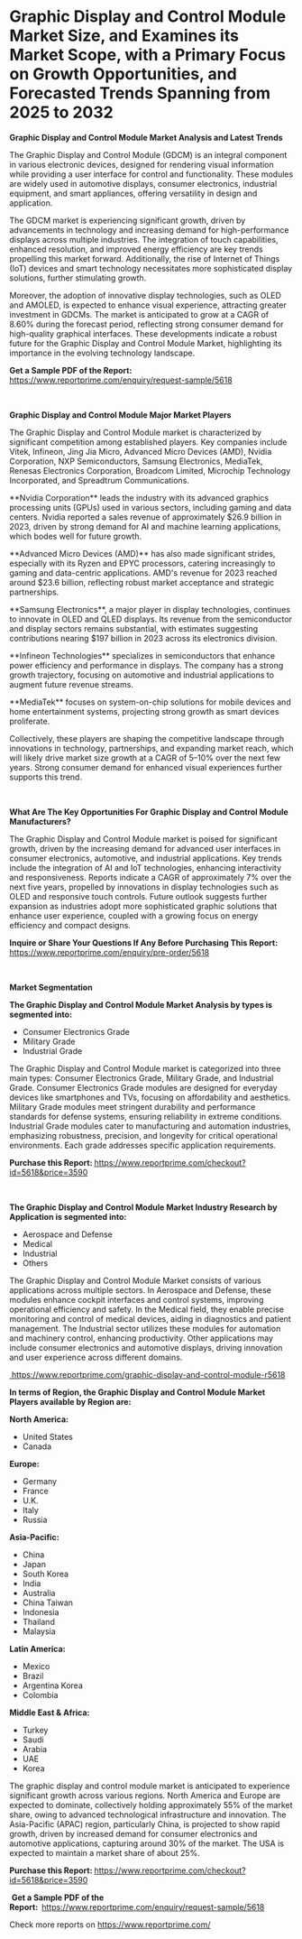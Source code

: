 <p><h1>Graphic Display and Control Module Market Size, and Examines its Market Scope, with a Primary Focus on Growth Opportunities, and Forecasted Trends Spanning from 2025 to 2032</h1></p><p><strong>Graphic Display and Control Module Market Analysis and Latest Trends</strong></p>
<p><p>The Graphic Display and Control Module (GDCM) is an integral component in various electronic devices, designed for rendering visual information while providing a user interface for control and functionality. These modules are widely used in automotive displays, consumer electronics, industrial equipment, and smart appliances, offering versatility in design and application.</p><p>The GDCM market is experiencing significant growth, driven by advancements in technology and increasing demand for high-performance displays across multiple industries. The integration of touch capabilities, enhanced resolution, and improved energy efficiency are key trends propelling this market forward. Additionally, the rise of Internet of Things (IoT) devices and smart technology necessitates more sophisticated display solutions, further stimulating growth.</p><p>Moreover, the adoption of innovative display technologies, such as OLED and AMOLED, is expected to enhance visual experience, attracting greater investment in GDCMs. The market is anticipated to grow at a CAGR of 8.60% during the forecast period, reflecting strong consumer demand for high-quality graphical interfaces. These developments indicate a robust future for the Graphic Display and Control Module Market, highlighting its importance in the evolving technology landscape.</p></p>
<p><strong>Get a Sample PDF of the Report:&nbsp;</strong> <a href="https://www.reportprime.com/enquiry/request-sample/5618?utm_campaign=3513&utm_medium=2&utm_source=Github&utm_content=ia&utm_term=19032025&utm_id=graphic-display-and-control-module">https://www.reportprime.com/enquiry/request-sample/5618</a></p>
<p>&nbsp;</p>
<p><strong>Graphic Display and Control Module Major Market Players</strong></p>
<p><p>The Graphic Display and Control Module market is characterized by significant competition among established players. Key companies include Vitek, Infineon, Jing Jia Micro, Advanced Micro Devices (AMD), Nvidia Corporation, NXP Semiconductors, Samsung Electronics, MediaTek, Renesas Electronics Corporation, Broadcom Limited, Microchip Technology Incorporated, and Spreadtrum Communications.</p><p>**Nvidia Corporation** leads the industry with its advanced graphics processing units (GPUs) used in various sectors, including gaming and data centers. Nvidia reported a sales revenue of approximately $26.9 billion in 2023, driven by strong demand for AI and machine learning applications, which bodes well for future growth.</p><p>**Advanced Micro Devices (AMD)** has also made significant strides, especially with its Ryzen and EPYC processors, catering increasingly to gaming and data-centric applications. AMD's revenue for 2023 reached around $23.6 billion, reflecting robust market acceptance and strategic partnerships.</p><p>**Samsung Electronics**, a major player in display technologies, continues to innovate in OLED and QLED displays. Its revenue from the semiconductor and display sectors remains substantial, with estimates suggesting contributions nearing $197 billion in 2023 across its electronics division.</p><p>**Infineon Technologies** specializes in semiconductors that enhance power efficiency and performance in displays. The company has a strong growth trajectory, focusing on automotive and industrial applications to augment future revenue streams.</p><p>**MediaTek** focuses on system-on-chip solutions for mobile devices and home entertainment systems, projecting strong growth as smart devices proliferate. </p><p>Collectively, these players are shaping the competitive landscape through innovations in technology, partnerships, and expanding market reach, which will likely drive market size growth at a CAGR of 5–10% over the next few years. Strong consumer demand for enhanced visual experiences further supports this trend.</p></p>
<p>&nbsp;</p>
<p><strong>What Are The Key Opportunities For Graphic Display and Control Module Manufacturers?</strong></p>
<p><p>The Graphic Display and Control Module market is poised for significant growth, driven by the increasing demand for advanced user interfaces in consumer electronics, automotive, and industrial applications. Key trends include the integration of AI and IoT technologies, enhancing interactivity and responsiveness. Reports indicate a CAGR of approximately 7% over the next five years, propelled by innovations in display technologies such as OLED and responsive touch controls. Future outlook suggests further expansion as industries adopt more sophisticated graphic solutions that enhance user experience, coupled with a growing focus on energy efficiency and compact designs.</p></p>
<p><strong>Inquire or Share Your Questions If Any Before Purchasing This Report:</strong> <a href="https://www.reportprime.com/enquiry/pre-order/5618?utm_campaign=3513&utm_medium=2&utm_source=Github&utm_content=ia&utm_term=19032025&utm_id=graphic-display-and-control-module">https://www.reportprime.com/enquiry/pre-order/5618</a></p>
<p>&nbsp;</p>
<p><strong>Market Segmentation</strong></p>
<p><strong>The Graphic Display and Control Module Market Analysis by types is segmented into:</strong></p>
<p><ul><li>Consumer Electronics Grade</li><li>Military Grade</li><li>Industrial Grade</li></ul></p>
<p><p>The Graphic Display and Control Module market is categorized into three main types: Consumer Electronics Grade, Military Grade, and Industrial Grade. Consumer Electronics Grade modules are designed for everyday devices like smartphones and TVs, focusing on affordability and aesthetics. Military Grade modules meet stringent durability and performance standards for defense systems, ensuring reliability in extreme conditions. Industrial Grade modules cater to manufacturing and automation industries, emphasizing robustness, precision, and longevity for critical operational environments. Each grade addresses specific application requirements.</p></p>
<p><strong>Purchase this Report:&nbsp;</strong><a href="https://www.reportprime.com/checkout?id=5618&price=3590&utm_campaign=3513&utm_medium=2&utm_source=Github&utm_content=ia&utm_term=19032025&utm_id=graphic-display-and-control-module">https://www.reportprime.com/checkout?id=5618&price=3590</a></p>
<p>&nbsp;</p>
<p><strong>The Graphic Display and Control Module Market Industry Research by Application is segmented into:</strong></p>
<p><ul><li>Aerospace and Defense</li><li>Medical</li><li>Industrial</li><li>Others</li></ul></p>
<p><p>The Graphic Display and Control Module Market consists of various applications across multiple sectors. In Aerospace and Defense, these modules enhance cockpit interfaces and control systems, improving operational efficiency and safety. In the Medical field, they enable precise monitoring and control of medical devices, aiding in diagnostics and patient management. The Industrial sector utilizes these modules for automation and machinery control, enhancing productivity. Other applications may include consumer electronics and automotive displays, driving innovation and user experience across different domains.</p></p>
<p><a href="https://www.reportprime.com/graphic-display-and-control-module-r5618?utm_campaign=3513&utm_medium=2&utm_source=Github&utm_content=ia&utm_term=19032025&utm_id=graphic-display-and-control-module">&nbsp;https://www.reportprime.com/graphic-display-and-control-module-r5618</a></p>
<p><strong>In terms of Region, the Graphic Display and Control Module Market Players available by Region are:</strong></p>
<p>
    <p> <strong> North America: </strong>
        <ul>
            <li>United States</li>
            <li>Canada</li>
        </ul>
        </p> 
    <p> <strong> Europe: </strong>
        <ul>
            <li>Germany</li>
            <li>France</li>
            <li>U.K.</li>
            <li>Italy</li>
            <li>Russia</li>
        </ul>
        </p> 
    <p> <strong> Asia-Pacific: </strong>
        <ul>
            <li>China</li>
            <li>Japan</li>
            <li>South Korea</li>
            <li>India</li>
            <li>Australia</li>
            <li>China Taiwan</li>
            <li>Indonesia</li>
            <li>Thailand</li>
            <li>Malaysia</li>
        </ul>
        </p> 
    <p> <strong> Latin America: </strong>
        <ul>
            <li>Mexico</li>
            <li>Brazil</li>
            <li>Argentina Korea</li>
            <li>Colombia</li>
        </ul>
        </p> 
    <p> <strong> Middle East & Africa: </strong>
        <ul>
            <li>Turkey</li>
            <li>Saudi</li>
            <li>Arabia</li>
            <li>UAE</li>
            <li>Korea</li>
        </ul>
    </p>
    </p>
<p><p>The graphic display and control module market is anticipated to experience significant growth across various regions. North America and Europe are expected to dominate, collectively holding approximately 55% of the market share, owing to advanced technological infrastructure and innovation. The Asia-Pacific (APAC) region, particularly China, is projected to show rapid growth, driven by increased demand for consumer electronics and automotive applications, capturing around 30% of the market. The USA is expected to maintain a market share of about 25%.</p></p>
<p><strong>Purchase this Report: </strong><a href="https://www.reportprime.com/checkout?id=5618&price=3590&utm_campaign=3513&utm_medium=2&utm_source=Github&utm_content=ia&utm_term=19032025&utm_id=graphic-display-and-control-module">https://www.reportprime.com/checkout?id=5618&price=3590</a></p>
<p>&nbsp;<strong>Get a Sample PDF of the Report:&nbsp;&nbsp;</strong><a href="https://www.reportprime.com/enquiry/request-sample/5618?utm_campaign=3513&utm_medium=2&utm_source=Github&utm_content=ia&utm_term=19032025&utm_id=graphic-display-and-control-module">https://www.reportprime.com/enquiry/request-sample/5618</a></p>
<p><strong></strong></p>
<p>Check more reports on <a href="https://www.reportprime.com/?utm_campaign=3513&utm_medium=2&utm_source=Github&utm_content=ia&utm_term=19032025&utm_id=graphic-display-and-control-module">https://www.reportprime.com/</a></p>